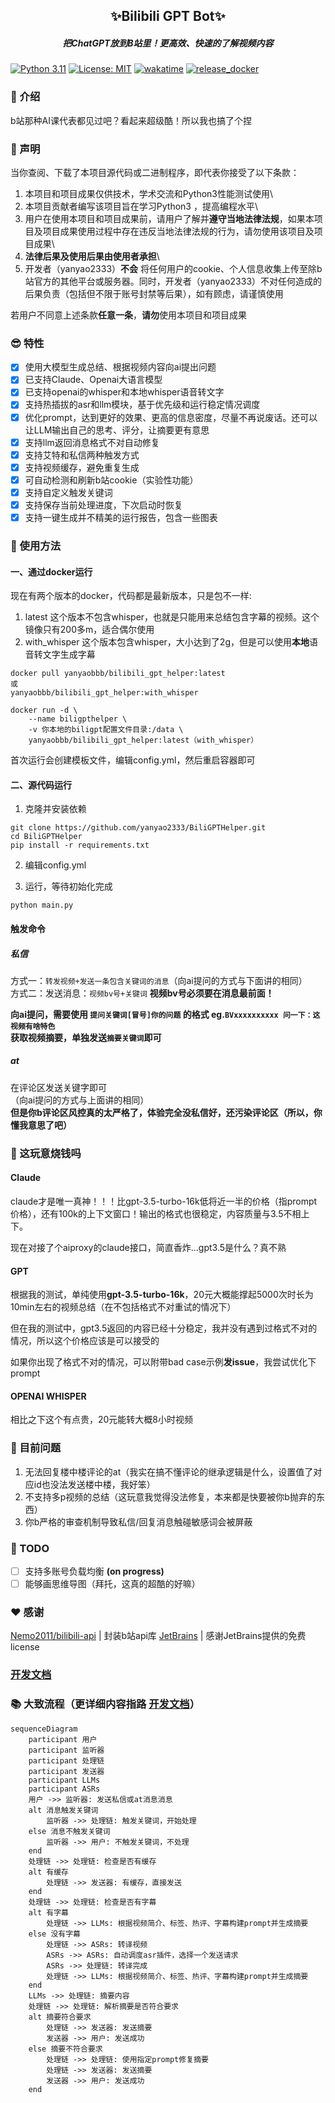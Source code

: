 <h2 align="center">✨Bilibili GPT Bot✨</h2>
<h5 align="center">把ChatGPT放到B站里！更高效、快速的了解视频内容</h5>

[![Python 3.11](https://img.shields.io/badge/python-3.11-blue.svg)](https://www.python.org/downloads/release/python-311/)
[![License: MIT](https://img.shields.io/badge/License-MIT-yellow.svg)](https://opensource.org/licenses/MIT)
[![wakatime](https://wakatime.com/badge/user/41ab10cc-ec82-41e9-8417-9dcf5a9b5947/project/cef4699c-8d07-4cf0-9d0a-ef83fb353b82.svg)](https://wakatime.com/badge/user/41ab10cc-ec82-41e9-8417-9dcf5a9b5947/project/cef4699c-8d07-4cf0-9d0a-ef83fb353b82)
[![release_docker](https://github.com/yanyao2333/BiliGPTHelper/actions/workflows/push_to_docker.yaml/badge.svg)](https://github.com/yanyao2333/BiliGPTHelper/actions/workflows/push_to_docker.yaml)

### 🌟 介绍

b站那种AI课代表都见过吧？看起来超级酷！所以我也搞了个捏

### 📜 声明

当你查阅、下载了本项目源代码或二进制程序，即代表你接受了以下条款：

1. 本项目和项目成果仅供技术，学术交流和Python3性能测试使用\
2. 本项目贡献者编写该项目旨在学习Python3 ，提高编程水平\
3. 用户在使用本项目和项目成果前，请用户了解并**遵守当地法律法规**，如果本项目及项目成果使用过程中存在违反当地法律法规的行为，请勿使用该项目及项目成果\
4. **法律后果及使用后果由使用者承担**\
5. 开发者（yanyao2333）**不会**
   将任何用户的cookie、个人信息收集上传至除b站官方的其他平台或服务器。同时，开发者（yanyao2333）不对任何造成的后果负责（包括但不限于账号封禁等后果），如有顾虑，请谨慎使用

若用户不同意上述条款**任意一条**，**请勿**使用本项目和项目成果

### 😎 特性

- [x] 使用大模型生成总结、根据视频内容向ai提出问题
- [x] 已支持Claude、Openai大语言模型
- [x] 已支持openai的whisper和本地whisper语音转文字
- [x] 支持热插拔的asr和llm模块，基于优先级和运行稳定情况调度
- [x] 优化prompt，达到更好的效果、更高的信息密度，尽量不再说废话。还可以让LLM输出自己的思考、评分，让摘要更有意思
- [x] 支持llm返回消息格式不对自动修复
- [x] 支持艾特和私信两种触发方式
- [x] 支持视频缓存，避免重复生成
- [x] 可自动检测和刷新b站cookie（实验性功能）
- [x] 支持自定义触发关键词
- [x] 支持保存当前处理进度，下次启动时恢复
- [x] 支持一键生成并不精美的运行报告，包含一些图表

### 🚀 使用方法

#### 一、通过docker运行

现在有两个版本的docker，代码都是最新版本，只是包不一样:
1. latest 这个版本不包含whisper，也就是只能用来总结包含字幕的视频。这个镜像只有200多m，适合偶尔使用
2. with_whisper 这个版本包含whisper，大小达到了2g，但是可以使用**本地**语音转文字生成字幕



```shell
docker pull yanyaobbb/bilibili_gpt_helper:latest
或
yanyaobbb/bilibili_gpt_helper:with_whisper
```

```shell
docker run -d \
    --name biligpthelper \
    -v 你本地的biligpt配置文件目录:/data \
    yanyaobbb/bilibili_gpt_helper:latest（with_whisper）
```

首次运行会创建模板文件，编辑config.yml，然后重启容器即可

#### 二、源代码运行

1. 克隆并安装依赖

```shell
git clone https://github.com/yanyao2333/BiliGPTHelper.git
cd BiliGPTHelper
pip install -r requirements.txt
```

2. 编辑config.yml

3. 运行，等待初始化完成

```shell
python main.py
```

#### 触发命令

##### 私信

方式一：`转发视频+发送一条包含关键词的消息`（向ai提问的方式与下面讲的相同） \
方式二：发送消息：`视频bv号+关键词`  **视频bv号必须要在消息最前面！**

**向ai提问，需要使用 `提问关键词[冒号]你的问题` 的格式 eg.`BVxxxxxxxxxx 问一下：这视频有啥特色`** \
**获取视频摘要，单独发送`摘要关键词`即可**

##### at

在评论区发送关键字即可\
（向ai提问的方式与上面讲的相同） \
**但是你b评论区风控真的太严格了，体验完全没私信好，还污染评论区（所以，你懂我意思了吧）**


### 💸 这玩意烧钱吗

#### Claude

claude才是唯一真神！！！比gpt-3.5-turbo-16k低将近一半的价格（指prompt价格），还有100k的上下文窗口！输出的格式也很稳定，内容质量与3.5不相上下。

现在对接了个aiproxy的claude接口，简直香炸...gpt3.5是什么？真不熟

#### GPT

根据我的测试，单纯使用**gpt-3.5-turbo-16k**，20元大概能撑起5000次时长为10min左右的视频总结（在不包括格式不对重试的情况下）

但在我的测试中，gpt3.5返回的内容已经十分稳定，我并没有遇到过格式不对的情况，所以这个价格应该是可以接受的

如果你出现了格式不对的情况，可以附带bad case示例**发issue**，我尝试优化下prompt

#### OPENAI WHISPER

相比之下这个有点贵，20元能转大概8小时视频

### 🤔 目前问题

1. 无法回复楼中楼评论的at（我实在搞不懂评论的继承逻辑是什么，设置值了对应id也没法发送楼中楼，我好笨）
2. 不支持多p视频的总结（这玩意我觉得没法修复，本来都是快要被你b抛弃的东西）
3. 你b严格的审查机制导致私信/回复消息触碰敏感词会被屏蔽

### 📝 TODO

- [ ] 支持多账号负载均衡 **(on progress)**
- [ ] 能够画思维导图（拜托，这真的超酷的好嘛）

### ❤ 感谢

[Nemo2011/bilibili-api](https://github.com/Nemo2011/bilibili-api/) | 封装b站api库
[JetBrains](https://www.jetbrains.com) | 感谢JetBrains提供的免费license

### [开发文档](./DEV_README.md)

### 📚 大致流程（更详细内容指路 [开发文档](./DEV_README.md)）

```mermaid
sequenceDiagram
    participant 用户
    participant 监听器
    participant 处理链
    participant 发送器
    participant LLMs
    participant ASRs
    用户 ->> 监听器: 发送私信或at消息消息
    alt 消息触发关键词
        监听器 ->> 处理链: 触发关键词，开始处理
    else 消息不触发关键词
        监听器 ->> 用户: 不触发关键词，不处理
    end
    处理链 ->> 处理链: 检查是否有缓存
    alt 有缓存
        处理链 ->> 发送器: 有缓存，直接发送
    end
    处理链 ->> 处理链: 检查是否有字幕
    alt 有字幕
        处理链 ->> LLMs: 根据视频简介、标签、热评、字幕构建prompt并生成摘要
    else 没有字幕
        处理链 ->> ASRs: 转译视频
        ASRs ->> ASRs: 自动调度asr插件，选择一个发送请求
        ASRs ->> 处理链: 转译完成
        处理链 ->> LLMs: 根据视频简介、标签、热评、字幕构建prompt并生成摘要
    end
    LLMs ->> 处理链: 摘要内容
    处理链 ->> 处理链: 解析摘要是否符合要求
    alt 摘要符合要求
        处理链 ->> 发送器: 发送摘要
        发送器 ->> 用户: 发送成功
    else 摘要不符合要求
        处理链 ->> 处理链: 使用指定prompt修复摘要
        处理链 ->> 发送器: 发送摘要
        发送器 ->> 用户: 发送成功
    end
```
